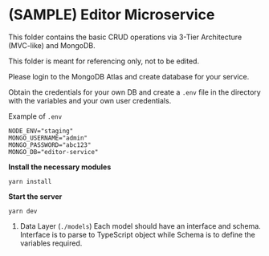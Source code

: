 # (SAMPLE) Editor Microservice

This folder contains the basic CRUD operations via 3-Tier Architecture (MVC-like) and MongoDB.

This folder is meant for referencing only, not to be edited.

Please login to the MongoDB Atlas and create database for your service.

Obtain the credentials for your own DB and create a `.env` file in the directory with the variables and your own user credentials.

Example of `.env`
```
NODE_ENV="staging"
MONGO_USERNAME="admin"
MONGO_PASSWORD="abc123"
MONGO_DB="editor-service"
```

**Install the necessary modules**
```
yarn install
```

**Start the server**
```
yarn dev
```

1. Data Layer (`./models`)
Each model should have an interface and schema. Interface is to parse to TypeScript object while Schema is to define the variables required.